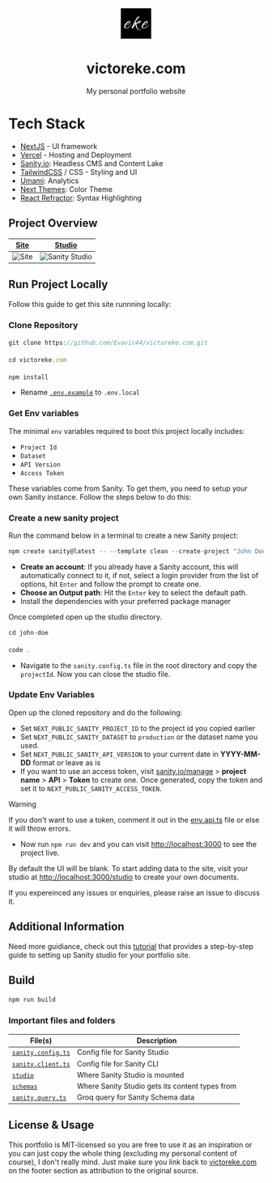 <div align="center">
<a href="https://victoreke.com"><img src="./public/logo.png" width="60px"></a>
</div>

<div align="center">
<h1>victoreke.com</h1>
<p>My personal portfolio website</p>
</div>

# Tech Stack

- [NextJS][nextjs] - UI framework
- [Vercel][vercel] - Hosting and Deployment
- [Sanity.io][sanity]: Headless CMS and Content Lake
- [TailwindCSS][tailwind] / CSS - Styling and UI
- [Umami][umami]: Analytics
- [Next Themes][nexttheme]: Color Theme
- [React Refractor][reactrefractor]: Syntax Highlighting

## Project Overview

| [Site][site]          | [Studio][studio]                 |
| --------------------- | -------------------------------- |
| ![Site][site-preview] | ![Sanity Studio][studio-preview] |

## Run Project Locally

Follow this guide to get this site runnning locally:

### Clone Repository

```js
git clone https://github.com/Evavic44/victoreke.com.git

cd victoreke.com

npm install
```

- Rename [`.env.example`][env-example] to `.env.local`

### Get Env variables

The minimal `env` variables required to boot this project locally includes:

- `Project Id`
- `Dataset`
- `API Version`
- `Access Token`

These variables come from Sanity. To get them, you need to setup your own Sanity instance. Follow the steps below to do this:

### Create a new sanity project

Run the command below in a terminal to create a new Sanity project:

```js
npm create sanity@latest -- --template clean --create-project "John Doe" --dataset production
```

- **Create an account**: If you already have a Sanity account, this will automatically connect to it, if not, select a login provider from the list of options, hit `Enter` and follow the prompt to create one.
- **Choose an Output path**: Hit the `Enter` key to select the default path.
- Install the dependencies with your preferred package manager

Once completed open up the studio directory.

```js
cd john-doe

code .
```

- Navigate to the `sanity.config.ts` file in the root directory and copy the `projectId`. Now you can close the studio file.

### Update Env Variables

Open up the cloned repository and do the following:

- Set `NEXT_PUBLIC_SANITY_PROJECT_ID` to the project id you copied earlier
- Set `NEXT_PUBLIC_SANITY_DATASET` to `production` or the dataset name you used.
- Set `NEXT_PUBLIC_SANITY_API_VERSION` to your current date in **YYYY-MM-DD** format or leave as is
- If you want to use an access token, visit [sanity.io/manage][sanity-manage] > **project name** > **API** > **Token** to create one. Once generated, copy the token and set it to `NEXT_PUBLIC_SANITY_ACCESS_TOKEN`.

> [!Warning]
> If you don't want to use a token, comment it out in the [env.api.ts][env-api] file or else it will throw errors.

- Now run `npm run dev` and you can visit [http://localhost:3000][localhost] to see the project live.

By default the UI will be blank. To start adding data to the site, visit your studio at [http://localhost:3000/studio][localhost-studio] to create your own documents.

If you expereinced any issues or enquiries, please raise an issue to discuss it.

## Additional Information

Need more guidiance, check out this [tutorial][sanity-guide] that provides a step-by-step guide to setting up Sanity studio for your portfolio site.

## Build

```bash
npm run build
```

### Important files and folders

| File(s)                                        | Description                                     |
| ---------------------------------------------- | ----------------------------------------------- |
| [`sanity.config.ts`](sanity.config.ts)         | Config file for Sanity Studio                   |
| [`sanity.client.ts`](lib/sanity.client.ts)     | Config file for Sanity CLI                      |
| [`studio`](./app/studio/[[...index]]/page.tsx) | Where Sanity Studio is mounted                  |
| [`schemas`](./schemas)                         | Where Sanity Studio gets its content types from |
| [`sanity.query.ts`](./lib/sanity.query.ts)     | Groq query for Sanity Schema data               |

## License & Usage
This portfolio is MIT-licensed so you are free to use it as an inspiration or you can just copy the whole thing (excluding my personal content of course), I don't really mind. Just make sure you link back to [victoreke.com][site] on the footer section as attribution to the original source.

<!-- Link Refs -->

[nextjs]: https://nextjs.org
[vercel]: https://vercel.com
[sanity]: https://sanity.io
[tailwind]: https://tailwindcss.com
[umami]: https://umami.is
[planetscale]: https://planetscale.com/
[nexttheme]: https://github.com/pacocoursey/next-themes
[reactrefractor]: https://github.com/rexxars/react-refractor
[site]: https://victoreke.com
[studio]: https://victoreke.com/studio
[studio-preview]: https://github.com/Evavic44/victoreke.com/assets/62628408/a2574479-a352-4437-ba67-14bd976e48eb
[site-preview]: https://github.com/Evavic44/victoreke.com/assets/62628408/e84ac72f-1ba1-4c46-bfc0-2512ffa0e5fa
[env-example]: ./env.example
[localhost]: http://localhost:3000
[localhost-studio]: http://localhost:3000/studio
[env-api]: https://github.com/Evavic44/victoreke.com/blob/d526d77b3902d6339dd3eee9e95c27b7b55f3ca9/lib/env.api.ts#L13-L16C3
[sanity-manage]: https://sanity.io/manage
[sanity-guide]: https://www.freecodecamp.org/news/how-to-build-a-portfolio-site-with-sanity-and-nextjs
